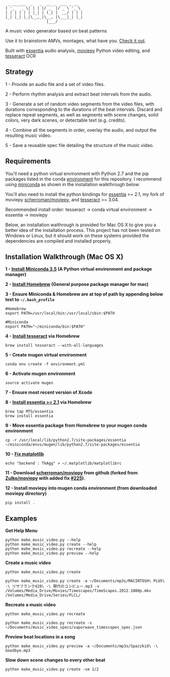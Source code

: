 ```
                                   
 _ __ ___  _   _  __ _  ___ _ __  
| '_ ` _ \| | | |/ _` |/ _ \ '_ \ 
| | | | | | |_| | (_| |  __/ | | |
|_| |_| |_|\__,_|\__, |\___|_| |_|
                  |___/            
```

A music video generator based on beat patterns

Use it to brainstorm AMVs, montages, what have you. [Check it out](https://youtu.be/gygHoRu7MGg).

Built with [essentia](https://github.com/MTG/essentia) audio analysis, [moviepy](https://github.com/Zulko/moviepy) Python video editing, and [tesseract](https://github.com/tesseract-ocr/tesseract) OCR

## Strategy

1 - Provide an audio file and a set of video files.

2 - Perform rhythm analysis and extract beat intervals from the audio.

3 - Generate a set of random video segments from the video files, with durations corresponding to the durations of the beat intervals. Discard and replace repeat segments, as well as segments with scene changes, solid colors, very dark scenes, or detectable text (e.g. credits).

4 - Combine all the segments in order, overlay the audio, and output the resulting music video.

5 - Save a reusable spec file detailing the structure of the music video. 

## Requirements

You'll need a python virtual environment with Python 2.7 and the pip packages listed in the conda [environment](environment.yml) for this repository. I recommend using [miniconda](http://conda.pydata.org/miniconda.html) as shown in the installation walkthrough below.

You'll also need to install the python bindings for [essentia](https://github.com/MTG/essentia) >= 2.1, my fork of moviepy [scherroman/moviepy](https://github.com/scherroman/moviepy), and [tesseract](https://github.com/tesseract-ocr/tesseract) >= 3.04.

Recommended install order: tesseract -> conda virtual environment -> essentia -> moviepy 

Below, an installation walthrough is provided for Mac OS X to give you a better idea of the installation process. This project has not been tested on Windows or Linux, but it should work on these systems provided the dependencies are compiled and installed properly.

## Installation Walkthrough (Mac OS X)

**1 - [Install Miniconda 3.5](http://conda.pydata.org/miniconda.html) (A Python virtual environment and package manager)**

**2 - [Install Homebrew](http://brew.sh/) (General purpose package manager for mac)**

**3 - Ensure Miniconda & Homebrew are at top of path by appending below text to `~/.bash_profile`**

```
#Homebrew
export PATH=/usr/local/bin:/usr/local/sbin:$PATH

#Miniconda
export PATH="~/miniconda/bin:$PATH"
```

**4 - [Install tesseract](https://github.com/tesseract-ocr/tesseract) via Homebrew**

`brew install tesseract --with-all-languages`

**5 - Create mugen virtual environment**

`conda env create -f environment.yml`

**6 - Activate mugen environment**

`source activate mugen`

**7 - Ensure most recent version of Xcode**

**8 - [Install essentia >= 2.1](https://github.com/MTG/essentia) via Homebrew**

```
brew tap MTG/essentia
brew install essentia 
```

**9 - Move essentia package from Homebrew to your mugen conda environment**

`cp -r /usr/local/lib/python2.7/site-packages/essentia ~/miniconda/envs/mugen/lib/python2.7/site-packages/essentia`

**10 - [Fix matplotlib](http://stackoverflow.com/questions/21784641/installation-issue-with-matplotlib-python)**

`echo "backend : TkAgg" > ~/.matplotlib/matplotlibrc`

**11 - Download [scherroman/moviepy](https://github.com/scherroman/moviepy) from github (forked from [Zulko/moviepy](https://github.com/Zulko/moviepy) with added fix [#225](https://github.com/Zulko/moviepy/pull/225)).**

**12 - Install moviepy into mugen conda environment (from downloaded moviepy directory)**

`pip install .`

## Examples

**Get Help Menu**

```
python make_music_video.py --help
python make_music_video.py create --help
python make_music_video.py recreate --help
python make_music_video.py preview --help
```

**Create a music video**

`python make_music_video.py create`

`python make_music_video.py create -a ~/Documents/mp3s/MACINTOSH\ PLUS\ -\ リサフランク420\ -\ 現代のコンピュー.mp3 -v /Volumes/Media_Drive/Movies/Timescapes/TimeScapes.2012.1080p.mkv /Volumes/Media_Drive/Series/FLCL/`

**Recreate a music video**

`python make_music_video.py recreate`

`python make_music_video.py recreate -s ~/Documents/music_video_specs/vaporwave_timescapes_spec.json`

**Preview beat locations in a song**

`python make_music_video.py preview -a ~/Documents/mp3s/Spazzkid\ -\ Goodbye.mp3`

**Slow down scene changes to every other beat**

`python make_music_video.py create -sm 1/2`
